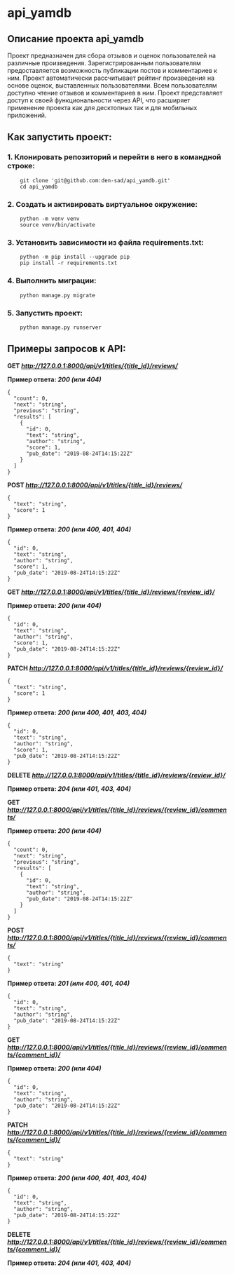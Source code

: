 # api_yamdb
## **Описание проекта api_yamdb**

Проект предназначен для сбора отзывов и оценок пользователей на различные произведения.
Зарегистрированным пользователям предоставляется возможность публикации постов и комментариев к ним. 
Проект автоматически рассчитывает рейтинг произведения на основе оценок, выставленных 
пользователями.
Всем пользователям доступно чтение отзывов и комментариев в ним.
Проект представляет доступ к своей функциональности через API, что расширяет применение проекта как для десктопных так и для мобильных приложений.


## **Как запустить проект:**
### 1. Клонировать репозиторий и перейти в него в командной строке:

```
    git clone 'git@github.com:den-sad/api_yamdb.git'
    cd api_yamdb
```

### 2. Cоздать и активировать виртуальное окружение:

```
    python -m venv venv
    source venv/bin/activate
```

### 3. Установить зависимости из файла requirements.txt:

```
    python -m pip install --upgrade pip
    pip install -r requirements.txt
```

### 4. Выполнить миграции:

```
    python manage.py migrate
```

### 5. Запустить проект:

```
    python manage.py runserver
```

## **Примеры запросов к API:**

**GET _http://127.0.0.1:8000/api/v1/titles/{title_id}/reviews/_**

**Пример ответа: _200 (или 404)_**
```
{
  "count": 0,
  "next": "string",
  "previous": "string",
  "results": [
    {
      "id": 0,
      "text": "string",
      "author": "string",
      "score": 1,
      "pub_date": "2019-08-24T14:15:22Z"
    }
  ]
}
```

**POST _http://127.0.0.1:8000/api/v1/titles/{title_id}/reviews/_**
```
{
  "text": "string",
  "score": 1
}
```
**Пример ответа: _200 (или 400, 401, 404)_**
```
{
  "id": 0,
  "text": "string",
  "author": "string",
  "score": 1,
  "pub_date": "2019-08-24T14:15:22Z"
}
```

**GET _http://127.0.0.1:8000/api/v1/titles/{title_id}/reviews/{review_id}/_**

**Пример ответа: _200 (или 404)_**
```
{
  "id": 0,
  "text": "string",
  "author": "string",
  "score": 1,
  "pub_date": "2019-08-24T14:15:22Z"
}
```

**PATCH _http://127.0.0.1:8000/api/v1/titles/{title_id}/reviews/{review_id}/_**
```
{
  "text": "string",
  "score": 1
}
```
**Пример ответа: _200 (или 400, 401, 403, 404)_**
```
{
  "id": 0,
  "text": "string",
  "author": "string",
  "score": 1,
  "pub_date": "2019-08-24T14:15:22Z"
}
```

**DELETE _http://127.0.0.1:8000/api/v1/titles/{title_id}/reviews/{review_id}/_**

**Пример ответа: _204 (или 401, 403, 404)_**


**GET _http://127.0.0.1:8000/api/v1/titles/{title_id}/reviews/{review_id}/comments/_**

**Пример ответа: _200 (или 404)_**
```
{
  "count": 0,
  "next": "string",
  "previous": "string",
  "results": [
    {
      "id": 0,
      "text": "string",
      "author": "string",
      "pub_date": "2019-08-24T14:15:22Z"
    }
  ]
}
```

**POST _http://127.0.0.1:8000/api/v1/titles/{title_id}/reviews/{review_id}/comments/_**
```
{
  "text": "string"
}
```
**Пример ответа: _201 (или 400, 401, 404)_**
```
{
  "id": 0,
  "text": "string",
  "author": "string",
  "pub_date": "2019-08-24T14:15:22Z"
}
```

**GET _http://127.0.0.1:8000/api/v1/titles/{title_id}/reviews/{review_id}/comments/{comment_id}/_**

**Пример ответа: _200 (или 404)_**
```
{
  "id": 0,
  "text": "string",
  "author": "string",
  "pub_date": "2019-08-24T14:15:22Z"
}
```

**PATCH _http://127.0.0.1:8000/api/v1/titles/{title_id}/reviews/{review_id}/comments/{comment_id}/_**
```
{
  "text": "string"
}
```
**Пример ответа: _200 (или 400, 401, 403, 404)_**
```
{
  "id": 0,
  "text": "string",
  "author": "string",
  "pub_date": "2019-08-24T14:15:22Z"
}
```

**DELETE _http://127.0.0.1:8000/api/v1/titles/{title_id}/reviews/{review_id}/comments/{comment_id}/_**

**Пример ответа: _204 (или 401, 403, 404)_**
